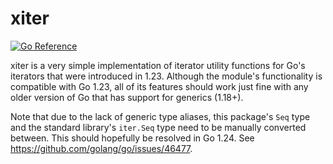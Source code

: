 xiter
=====

[![Go Reference](https://pkg.go.dev/badge/deedles.dev/xiter.svg)](https://pkg.go.dev/deedles.dev/xiter)

xiter is a very simple implementation of iterator utility functions for Go's iterators that were introduced in 1.23. Although the module's functionality is compatible with Go 1.23, all of its features should work just fine with any older version of Go that has support for generics (1.18+).

Note that due to the lack of generic type aliases, this package's `Seq` type and the standard library's `iter.Seq` type need to be manually converted between. This should hopefully be resolved in Go 1.24. See https://github.com/golang/go/issues/46477.
